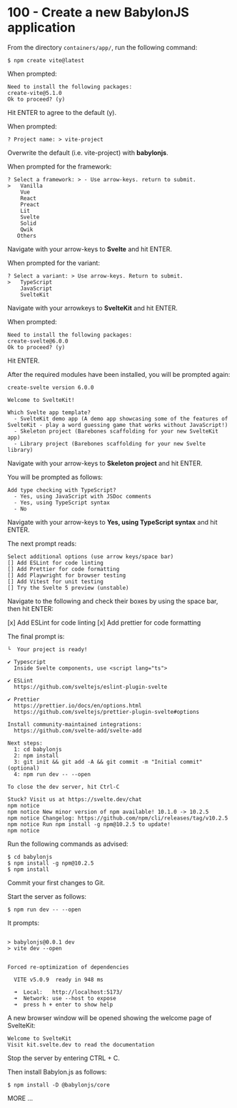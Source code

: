 # 100 - Create a new BabylonJS application

From the directory ```containers/app/```, run the following command:

```
$ npm create vite@latest
```

When prompted:

```
Need to install the following packages:
create-vite@5.1.0
Ok to proceed? (y) 
```

Hit ENTER to agree to the default (y).

When prompted:

```
? Project name: > vite-project
```

Overwrite the default (i.e. vite-project) with **babylonjs**.

When prompted for the framework:

```
? Select a framework: > - Use arrow-keys. return to submit.
>   Vanilla
    Vue
    React
    Preact
    Lit
    Svelte
    Solid
    Qwik
   Others
```

Navigate with your arrow-keys to **Svelte** and hit ENTER.

When prompted for the variant:

```
? Select a variant: > Use arrow-keys. Return to submit.
>   TypeScript
    JavaScript
    SvelteKit
```

Navigate with your arrowkeys to **SvelteKit** and hit ENTER.

When prompted:

```
Need to install the following packages:
create-svelte@6.0.0
Ok to proceed? (y)
```

Hit ENTER.

After the required modules have been installed, you will be prompted again:

```
create-svelte version 6.0.0

Welcome to SvelteKit!

Which Svelte app template?
  - SvelteKit demo app (A demo app showcasing some of the features of SvelteKit - play a word guessing game that works without JavaScript!)
  - Skeleton project (Barebones scaffolding for your new SvelteKit app)
  - Library project (Barebones scaffolding for your new Svelte library)
```

Navigate with your arrow-keys to **Skeleton project** and hit ENTER.

You will be prompted as follows:

```
Add type checking with TypeScript?
  - Yes, using JavaScript with JSDoc comments
  - Yes, using TypeScript syntax
  - No
```

Navigate with your arrow-keys to **Yes, using TypeScript syntax** and hit ENTER.

The next prompt reads:

```
Select additional options (use arrow keys/space bar)
[] Add ESLint for code linting
[] Add Prettier for code formatting
[] Add Playwright for browser testing
[] Add Vitest for unit testing
[] Try the Svelte 5 preview (unstable)
```

Navigate to the following and check their boxes by using the space bar, then hit ENTER:

[x] Add ESLint for code linting
[x] Add prettier for code formatting

The final prompt is:

```
└  Your project is ready!

✔ Typescript
  Inside Svelte components, use <script lang="ts">

✔ ESLint
  https://github.com/sveltejs/eslint-plugin-svelte

✔ Prettier
  https://prettier.io/docs/en/options.html
  https://github.com/sveltejs/prettier-plugin-svelte#options

Install community-maintained integrations:
  https://github.com/svelte-add/svelte-add

Next steps:
  1: cd babylonjs
  2: npm install
  3: git init && git add -A && git commit -m "Initial commit" (optional)
  4: npm run dev -- --open

To close the dev server, hit Ctrl-C

Stuck? Visit us at https://svelte.dev/chat
npm notice 
npm notice New minor version of npm available! 10.1.0 -> 10.2.5
npm notice Changelog: https://github.com/npm/cli/releases/tag/v10.2.5
npm notice Run npm install -g npm@10.2.5 to update!
npm notice 
```

Run the following commands as advised:

```
$ cd babylonjs
$ npm install -g npm@10.2.5
$ npm install
```

Commit your first changes to Git.

Start the server as follows:

```
$ npm run dev -- --open
```

It prompts:

```

> babylonjs@0.0.1 dev
> vite dev --open


Forced re-optimization of dependencies

  VITE v5.0.9  ready in 948 ms

  ➜  Local:   http://localhost:5173/
  ➜  Network: use --host to expose
  ➜  press h + enter to show help
```

A new browser window will be opened showing the welcome page of SvelteKit:

```
Welcome to SvelteKit
Visit kit.svelte.dev to read the documentation
```

Stop the server by entering CTRL + C.

Then install Babylon.js as follows:

```
$ npm install -D @babylonjs/core
```



MORE ... 